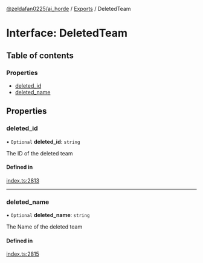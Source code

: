 [@zeldafan0225/ai_horde](../README.md) / [Exports](../modules.md) / DeletedTeam

# Interface: DeletedTeam

## Table of contents

### Properties

- [deleted\_id](DeletedTeam.md#deleted_id)
- [deleted\_name](DeletedTeam.md#deleted_name)

## Properties

### deleted\_id

• `Optional` **deleted\_id**: `string`

The ID of the deleted team

#### Defined in

[index.ts:2813](https://github.com/ZeldaFan0225/ai_horde/blob/3212b20/index.ts#L2813)

___

### deleted\_name

• `Optional` **deleted\_name**: `string`

The Name of the deleted team

#### Defined in

[index.ts:2815](https://github.com/ZeldaFan0225/ai_horde/blob/3212b20/index.ts#L2815)
